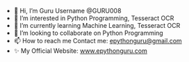 - 👋 Hi, I’m Guru Username @GURU008 
- 👀 I’m interested in Python Programming, Tesseract OCR
- 🌱 I’m currently learning Machine Learning, Tesseract OCR
- 💞️ I’m looking to collaborate on Python Programming
- 📫 How to reach me Contact me: epythonguru@gmail.com
- ✨ My Official Website: www.epythonguru.com

<!---
GURU008/GURU008 is a ✨ special ✨ repository because its `README.md` (this file) appears on your GitHub profile.
You can click the Preview link to take a look at your changes.
--->
